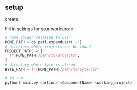 

## setup

create

Fill in settings for your workspace
```python
# home folder relative to user
HOME_PATH = os.path.expanduser('~')
# directors where projects can be found
PROJECT_PATHS = [
  f"{HOME_PATH}/path/to/projects",
]
# directory where byte is stored
BYTE_PATH = f"{HOME_PATH}/path/to/byte/dir"
```

```bash
# to run
python3 main.py <action> <ComponentName> <working_project>
```

